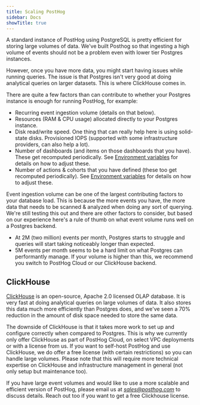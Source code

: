 ```yaml
---
title: Scaling PostHog
sidebar: Docs
showTitle: true
---
```


A standard instance of PostHog using PostgreSQL is pretty efficient for storing large volumes of data. We've built Posthog so that ingesting a high volume of events should not be a problem even with lower tier Postgres instances.

However, once you have more data, you might start having issues while running queries. The issue is that Postgres isn't very good at doing analytical queries on larger datasets. This is where ClickHouse comes in.

There are quite a few factors than can contribute to whether your Postgres instance is enough for running PostHog, for example:
- Recurring event ingestion volume (details on that below).
- Resources (RAM & CPU usage) allocated directly to your Postgres instance.
- Disk read/write speed. One thing that can really help here is using solid-state disks. Provisioned IOPS (supported with some infrastructure providers, can also help a lot).
- Number of dashboards (and items on those dashboards that you have). These get recomputed periodically. See [Environment variables](/docs/configuring-posthog/environment-variables) for details on how to adjust these.
- Number of actions & cohorts that you have defined (these too get recomputed periodically). See [Environment variables](/docs/configuring-posthog/environment-variables) for details on how to adjust these.


Event ingestion volume can be one of the largest contributing factors to your database load. This is because the more events you have, the more data that needs to be scanned & analyzed when doing any sort of querying. We're still testing this out and there are other factors to consider, but based on our experience here's a rule of thumb on what event volume runs well on a Postgres backend.
- At 2M (two million) events per month, Postgres starts to struggle and queries will start taking noticeably longer than expected.
- 5M events per month seems to be a hard limit on what Postgres can performantly manage. If your volume is higher than this, we recommend you switch to PostHog Cloud or our ClickHouse backend.

## ClickHouse

[ClickHouse](https://clickhouse.tech) is an open-source, Apache 2.0 licensed OLAP database. It is very fast at doing analytical queries on large volumes of data. It also stores this data much more efficiently than Postgres does, and we've seen a 70% reduction in the amount of disk space needed to store the same data.

The downside of ClickHouse is that it takes more work to set up and configure correctly when compared to Postgres. This is why we currently only offer ClickHouse as part of PostHog Cloud, on select VPC deployments or with a license from us. If you want to self-host PostHog and use ClickHouse, we do offer a free license (with certain restrictions) so you can handle large volumes. Please note that this will require more technical expertise on ClickHouse and infrastructure management in general (not only setup but maintenance too).

If you have large event volumes and would like to use a more scalable and efficient version of PostHog, please email us at _[sales@posthog.com](mailto:sales@posthog.com)_ to discuss details. Reach out too if you want to get a free Clickhouse license.

